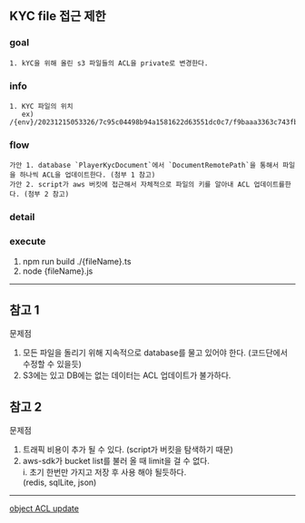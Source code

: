## KYC file 접근 제한


### goal
    1. kYC을 위해 올린 s3 파일들의 ACL을 private로 변경한다.
### info
    1. KYC 파일의 위치
       ex) /{env}/20231215053326/7c95c04498b94a1581622d63551dc0c7/f9baaa3363c743fb9f6e161fbda364f1.jpg
### flow
    가안 1. database `PlayerKycDocument`에서 `DocumentRemotePath`을 통해서 파일을 하나씩 ACL을 업데이트한다. (첨부 1 참고)
    가안 2. script가 aws 버킷에 접근해서 자체적으로 파일의 키를 알아내 ACL 업데이트를한다. (첨부 2 참고)
### detail 

### execute
   1. npm run build ./{fileName}.ts
   2. node {fileName}.js 

---
참고 1
---
문제점
   1. 모든 파일을 돌리기 위해 지속적으로 database를 물고 있어야 한다. (코드단에서 수정할 수 있을듯)
   2. S3에는 있고 DB에는 없는 데이터는 ACL 업데이트가 불가하다.


참고 2
---
문제점
   1. 트래픽 비용이 추가 될 수 있다. (script가 버킷을 탐색하기 때문)
   2. aws-sdk가 bucket list를 불러 올 때 limit을 걸 수 없다.\
      i. 초기 한번만 가지고 저장 후 사용 해야 될듯하다.\
           (redis, sqlLite, json)
         


---
[object ACL update](https://docs.aws.amazon.com/AWSJavaScriptSDK/v3/latest/client/s3/command/PutObjectAclCommand)